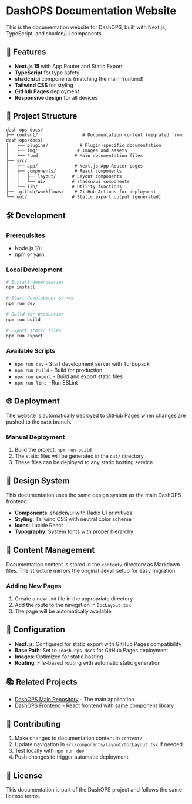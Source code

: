# DashOPS Documentation Website

This is the documentation website for DashOPS, built with Next.js, TypeScript, and shadcn/ui components.

## 🚀 Features

- **Next.js 15** with App Router and Static Export
- **TypeScript** for type safety
- **shadcn/ui** components (matching the main frontend)
- **Tailwind CSS** for styling
- **GitHub Pages** deployment
- **Responsive design** for all devices

## 📁 Project Structure

```
dash-ops-docs/
├── content/                 # Documentation content (migrated from dash-ops/docs)
│   ├── plugins/            # Plugin-specific documentation
│   ├── img/               # Images and assets
│   └── *.md              # Main documentation files
├── src/
│   ├── app/              # Next.js App Router pages
│   ├── components/       # React components
│   │   ├── layout/      # Layout components
│   │   └── ui/          # shadcn/ui components
│   └── lib/             # Utility functions
├── .github/workflows/    # GitHub Actions for deployment
└── out/                 # Static export output (generated)
```

## 🛠️ Development

### Prerequisites

- Node.js 18+
- npm or yarn

### Local Development

```bash
# Install dependencies
npm install

# Start development server
npm run dev

# Build for production
npm run build

# Export static files
npm run export
```

### Available Scripts

- `npm run dev` - Start development server with Turbopack
- `npm run build` - Build for production
- `npm run export` - Build and export static files
- `npm run lint` - Run ESLint

## 🌐 Deployment

The website is automatically deployed to GitHub Pages when changes are pushed to the `main` branch.

### Manual Deployment

1. Build the project: `npm run build`
2. The static files will be generated in the `out/` directory
3. These files can be deployed to any static hosting service

## 🎨 Design System

This documentation uses the same design system as the main DashOPS frontend:

- **Components**: shadcn/ui with Radix UI primitives
- **Styling**: Tailwind CSS with neutral color scheme
- **Icons**: Lucide React
- **Typography**: System fonts with proper hierarchy

## 📝 Content Management

Documentation content is stored in the `content/` directory as Markdown files. The structure mirrors the original Jekyll setup for easy migration.

### Adding New Pages

1. Create a new `.md` file in the appropriate directory
2. Add the route to the navigation in `DocLayout.tsx`
3. The page will be automatically available

## 🔧 Configuration

- **Next.js**: Configured for static export with GitHub Pages compatibility
- **Base Path**: Set to `/dash-ops-docs` for GitHub Pages deployment
- **Images**: Optimized for static hosting
- **Routing**: File-based routing with automatic static generation

## 📚 Related Projects

- [DashOPS Main Repository](../dash-ops/) - The main application
- [DashOPS Frontend](../dash-ops/front/) - React frontend with same component library

## 🤝 Contributing

1. Make changes to documentation content in `content/`
2. Update navigation in `src/components/layout/DocLayout.tsx` if needed
3. Test locally with `npm run dev`
4. Push changes to trigger automatic deployment

## 📄 License

This documentation is part of the DashOPS project and follows the same license terms.